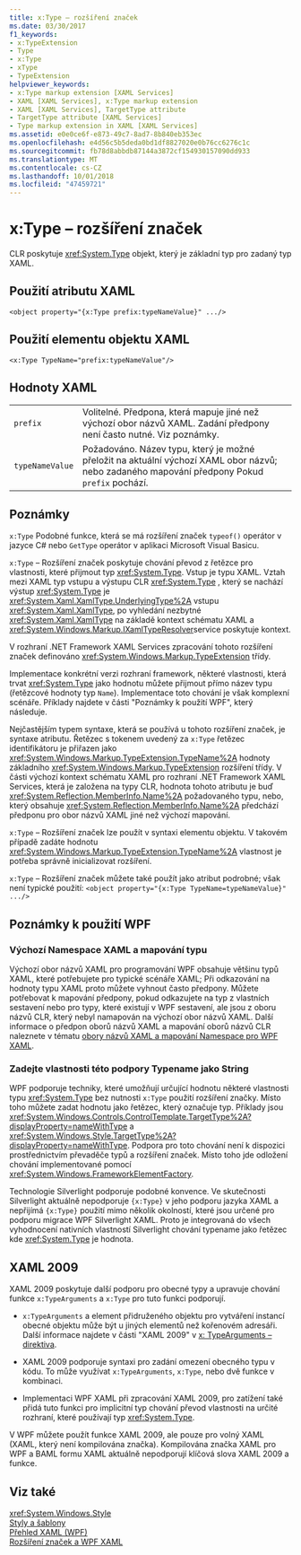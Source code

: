 ```yaml
---
title: x:Type – rozšíření značek
ms.date: 03/30/2017
f1_keywords:
- x:TypeExtension
- Type
- x:Type
- xType
- TypeExtension
helpviewer_keywords:
- x:Type markup extension [XAML Services]
- XAML [XAML Services], x:Type markup extension
- XAML [XAML Services], TargetType attribute
- TargetType attribute [XAML Services]
- Type markup extension in XAML [XAML Services]
ms.assetid: e0e0ce6f-e873-49c7-8ad7-8b840eb353ec
ms.openlocfilehash: e4d56c5b5deda0bd1df8827020e0b76cc6276c1c
ms.sourcegitcommit: fb78d8abbdb87144a3872cf154930157090dd933
ms.translationtype: MT
ms.contentlocale: cs-CZ
ms.lasthandoff: 10/01/2018
ms.locfileid: "47459721"
---
```

# <a name="xtype-markup-extension"></a>x:Type – rozšíření značek
CLR poskytuje <xref:System.Type> objekt, který je základní typ pro zadaný typ XAML.  
  
## <a name="xaml-attribute-usage"></a>Použití atributu XAML  
  
```xaml  
<object property="{x:Type prefix:typeNameValue}" .../>  
```  
  
## <a name="xaml-object-element-usage"></a>Použití elementu objektu XAML  
  
```xaml  
<x:Type TypeName="prefix:typeNameValue"/>  
```  
  
## <a name="xaml-values"></a>Hodnoty XAML  
  
|||  
|-|-|  
|`prefix`|Volitelné. Předpona, která mapuje jiné než výchozí obor názvů XAML. Zadání předpony není často nutné. Viz poznámky.|  
|`typeNameValue`|Požadováno. Název typu, který je možné přeložit na aktuální výchozí XAML obor názvů; nebo zadaného mapování předpony Pokud `prefix` pochází.|  
  
## <a name="remarks"></a>Poznámky  
 `x:Type` Podobné funkce, která se má rozšíření značek `typeof()` operátor v jazyce C# nebo `GetType` operátor v aplikaci Microsoft Visual Basicu.  
  
 `x:Type` – Rozšíření značek poskytuje chování převod z řetězce pro vlastnosti, které přijmout typ <xref:System.Type>. Vstup je typu XAML. Vztah mezi XAML typ vstupu a výstupu CLR <xref:System.Type> , který se nachází výstup <xref:System.Type> je <xref:System.Xaml.XamlType.UnderlyingType%2A> vstupu <xref:System.Xaml.XamlType>, po vyhledání nezbytné <xref:System.Xaml.XamlType> na základě kontext schématu XAML a <xref:System.Windows.Markup.IXamlTypeResolver>service poskytuje kontext.  
  
 V rozhraní .NET Framework XAML Services zpracování tohoto rozšíření značek definováno <xref:System.Windows.Markup.TypeExtension> třídy.  
  
 Implementace konkrétní verzi rozhraní framework, některé vlastnosti, která trvat <xref:System.Type> jako hodnotu můžete přijmout přímo název typu (řetězcové hodnoty typ `Name`). Implementace toto chování je však komplexní scénáře. Příklady najdete v části "Poznámky k použití WPF", který následuje.  
  
 Nejčastějším typem syntaxe, která se používá u tohoto rozšíření značek, je syntaxe atributu. Řetězec s tokenem uvedený za `x:Type` řetězec identifikátoru je přiřazen jako <xref:System.Windows.Markup.TypeExtension.TypeName%2A> hodnoty základního <xref:System.Windows.Markup.TypeExtension> rozšíření třídy. V části výchozí kontext schématu XAML pro rozhraní .NET Framework XAML Services, která je založena na typy CLR, hodnota tohoto atributu je buď <xref:System.Reflection.MemberInfo.Name%2A> požadovaného typu, nebo, který obsahuje <xref:System.Reflection.MemberInfo.Name%2A> předchází předponu pro obor názvů XAML jiné než výchozí mapování.  
  
 `x:Type` – Rozšíření značek lze použít v syntaxi elementu objektu. V takovém případě zadáte hodnotu <xref:System.Windows.Markup.TypeExtension.TypeName%2A> vlastnost je potřeba správně inicializovat rozšíření.  
  
 `x:Type` – Rozšíření značek můžete také použít jako atribut podrobné; však není typické použití: `<object property="{x:Type TypeName=typeNameValue}" .../>`  
  
## <a name="wpf-usage-notes"></a>Poznámky k použití WPF  
  
### <a name="default-xaml-namespace-and-type-mapping"></a>Výchozí Namespace XAML a mapování typu  
 Výchozí obor názvů XAML pro programování WPF obsahuje většinu typů XAML, které potřebujete pro typické scénáře XAML; Při odkazování na hodnoty typu XAML proto můžete vyhnout často předpony. Můžete potřebovat k mapování předpony, pokud odkazujete na typ z vlastních sestavení nebo pro typy, které existují v WPF sestavení, ale jsou z oboru názvů CLR, který nebyl namapován na výchozí obor názvů XAML. Další informace o předpon oborů názvů XAML a mapování oborů názvů CLR naleznete v tématu [obory názvů XAML a mapování Namespace pro WPF XAML](../../../docs/framework/wpf/advanced/xaml-namespaces-and-namespace-mapping-for-wpf-xaml.md).  
  
### <a name="type-properties-that-support-typename-as-string"></a>Zadejte vlastnosti této podpory Typename jako String  
 WPF podporuje techniky, které umožňují určující hodnotu některé vlastnosti typu <xref:System.Type> bez nutnosti `x:Type` použití rozšíření značky. Místo toho můžete zadat hodnotu jako řetězec, který označuje typ. Příklady jsou <xref:System.Windows.Controls.ControlTemplate.TargetType%2A?displayProperty=nameWithType> a <xref:System.Windows.Style.TargetType%2A?displayProperty=nameWithType>. Podpora pro toto chování není k dispozici prostřednictvím převaděče typů a rozšíření značek. Místo toho jde odložení chování implementované pomocí <xref:System.Windows.FrameworkElementFactory>.  
  
 Technologie Silverlight podporuje podobné konvence. Ve skutečnosti Silverlight aktuálně nepodporuje `{x:Type}` v jeho podporu jazyka XAML a nepřijímá `{x:Type}` použití mimo několik okolností, které jsou určené pro podporu migrace WPF Silverlight XAML. Proto je integrovaná do všech vyhodnocení nativních vlastností Silverlight chování typename jako řetězec kde <xref:System.Type> je hodnota.  
  
## <a name="xaml-2009"></a>XAML 2009  
 XAML 2009 poskytuje další podporu pro obecné typy a upravuje chování funkce `x:TypeArguments` a `x:Type` pro tuto funkci podporují.  
  
-   `x:TypeArguments` a element přidruženého objektu pro vytváření instancí obecné objektu může být u jiných elementů než kořenovém adresáři. Další informace najdete v části "XAML 2009" v [x: TypeArguments – direktiva](../../../docs/framework/xaml-services/x-typearguments-directive.md).  
  
-   XAML 2009 podporuje syntaxi pro zadání omezení obecného typu v kódu. To může využívat `x:TypeArguments`, `x:Type`, nebo dvě funkce v kombinaci.  
  
-   Implementaci WPF XAML při zpracování XAML 2009, pro zatížení také přidá tuto funkci pro implicitní typ chování převod vlastnosti na určité rozhraní, které používají typ <xref:System.Type>.  
  
 V WPF můžete použít funkce XAML 2009, ale pouze pro volný XAML (XAML, který není kompilována značka). Kompilována značka XAML pro WPF a BAML formu XAML aktuálně nepodporují klíčová slova XAML 2009 a funkce.  
  
## <a name="see-also"></a>Viz také  
 <xref:System.Windows.Style>  
 [Styly a šablony](../../../docs/framework/wpf/controls/styling-and-templating.md)  
 [Přehled XAML (WPF)](../../../docs/framework/wpf/advanced/xaml-overview-wpf.md)  
 [Rozšíření značek a WPF XAML](../../../docs/framework/wpf/advanced/markup-extensions-and-wpf-xaml.md)
